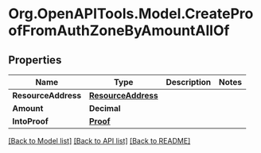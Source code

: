 # Org.OpenAPITools.Model.CreateProofFromAuthZoneByAmountAllOf

## Properties

| Name                | Type                                      | Description | Notes |
| ------------------- | ----------------------------------------- | ----------- | ----- |
| **ResourceAddress** | [**ResourceAddress**](ResourceAddress.md) |             |
| **Amount**          | **Decimal**                               |             |
| **IntoProof**       | [**Proof**](Proof.md)                     |             |

[[Back to Model list]](../README.md#documentation-for-models)
[[Back to API list]](../README.md#documentation-for-api-endpoints)
[[Back to README]](../README.md)
